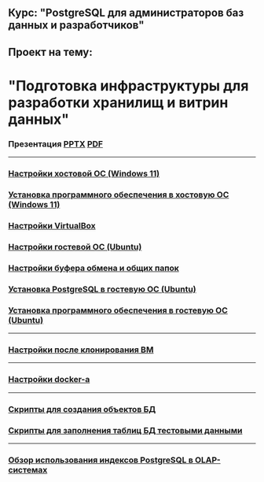 ## Курс: "PostgreSQL для администраторов баз данных и разработчиков" ##  
## Проект на тему: ##  
# "Подготовка инфраструктуры для разработки хранилищ и витрин данных" #

### Презентация [PPTX](DataMartInfrastructure.pptx) [PDF](DataMartInfrastructure.pdf) ###

----------------------------

### [Настройки хостовой ОС (Windows 11)](HostOSSettings.md) ###

### [Установка программного обеспечения в хостовую ОС (Windows 11)](WindowsSoftware.md) ###

### [Настройки VirtualBox](VirtualBoxSettings.md) ###

### [Настройки гостевой ОС (Ubuntu)](UbuntuSettings.md) ###

### [Настройки буфера обмена и общих папок](ClipboardSharedFolder.md) ###

### [Установка PostgreSQL в гостевую ОС (Ubuntu)](PostgresInstall.md) ### 

### [Установка программного обеспечения в гостевую ОС (Ubuntu)](UbuntuSoftware.md) ###

----------------------------

### [Настройки после клонирования ВМ](CloneSettings.md) ###

----------------------------

### [Настройки docker-а](file.txt) ###

----------------------------

### [Скрипты для создания объектов БД](ScriptTabs.md) ###

### [Скрипты для заполнения таблиц БД тестовыми данными](ScriptData.md) ###

----------------------------

### [Обзор использования индексов PostgreSQL в OLAP-системах](file.txt) ###
